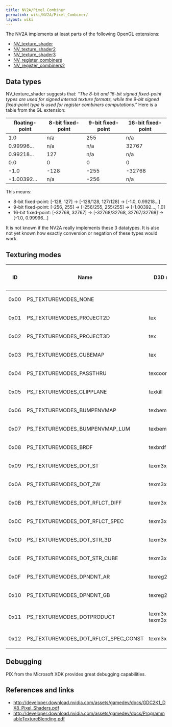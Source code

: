 ```yaml
---
title: NV2A/Pixel Combiner
permalink: wiki/NV2A/Pixel_Combiner/
layout: wiki
---
```


The NV2A implements at least parts of the following OpenGL extensions:

-   [NV\_texture\_shader](https://www.khronos.org/registry/OpenGL/extensions/NV/NV_texture_shader.txt)
-   [NV\_texture\_shader2](https://www.khronos.org/registry/OpenGL/extensions/NV/NV_texture_shader2.txt)
-   [NV\_texture\_shader3](https://www.khronos.org/registry/OpenGL/extensions/NV/NV_texture_shader3.txt)
-   [NV\_register\_combiners](https://www.opengl.org/registry/specs/NV/register_combiners.txt)
-   [NV\_register\_combiners2](https://www.opengl.org/registry/specs/NV/register_combiners2.txt)

Data types
----------

NV\_texture\_shader suggests that: *“The 8-bit and 16-bit signed
fixed-point types are used for signed internal texture formats, while
the 9-bit signed fixed-point type is used for register combiners
computations.”* Here is a table from the GL extension:

| floating-point | 8-bit fixed-point | 9-bit fixed-point | 16-bit fixed-point |
|----------------|-------------------|-------------------|--------------------|
| 1.0            | n/a               | 255               | n/a                |
| 0.99996...     | n/a               | n/a               | 32767              |
| 0.99218...     | 127               | n/a               | n/a                |
| 0.0            | 0                 | 0                 | 0                  |
| -1.0           | -128              | -255              | -32768             |
| -1.00392...    | n/a               | -256              | n/a                |

This means:

-   8-bit fixed-point: \[-128, 127\] → \[-128/128, 127/128\] → \[-1.0,
    0.99218...\]
-   9-bit fixed-point: \[-256, 255\] → \[-256/255, 255/255\] →
    \[-1.00392..., 1.0\]
-   16-bit fixed-point: \[-32768, 32767\] → \[-32768/32768,
    32767/32768\] → \[-1.0, 0.99996...\]

It is not known if the NV2A really implements these 3 datatypes. It is
also not yet known how exactly conversion or negation of these types
would work.

Texturing modes
---------------

<table>
<thead>
<tr class="header">
<th><p>ID</p></th>
<th><p>Name</p></th>
<th><p>D3D name</p></th>
<th><p>GL Name</p></th>
<th><p>Stage 1</p></th>
<th><p>Stage 2</p></th>
<th><p>Stage 3</p></th>
<th><p>Stage 4</p></th>
<th><p>Notes</p></th>
</tr>
</thead>
<tbody>
<tr class="odd">
<td><p>0x00</p></td>
<td><p>PS_TEXTUREMODES_NONE</p></td>
<td></td>
<td><p>NONE</p></td>
<td></td>
<td></td>
<td></td>
<td></td>
<td></td>
</tr>
<tr class="even">
<td><p>0x01</p></td>
<td><p>PS_TEXTUREMODES_PROJECT2D</p></td>
<td><p>tex</p></td>
<td><p>TEXTURE_2D</p></td>
<td></td>
<td></td>
<td></td>
<td></td>
<td></td>
</tr>
<tr class="odd">
<td><p>0x02</p></td>
<td><p>PS_TEXTUREMODES_PROJECT3D</p></td>
<td><p>tex</p></td>
<td><p>TEXTURE_3D</p></td>
<td></td>
<td></td>
<td></td>
<td></td>
<td></td>
</tr>
<tr class="even">
<td><p>0x03</p></td>
<td><p>PS_TEXTUREMODES_CUBEMAP</p></td>
<td><p>tex</p></td>
<td><p>TEXTURE_CUBE_MAP_ARB</p></td>
<td></td>
<td></td>
<td></td>
<td></td>
<td></td>
</tr>
<tr class="odd">
<td><p>0x04</p></td>
<td><p>PS_TEXTUREMODES_PASSTHRU</p></td>
<td><p>texcoord</p></td>
<td><p>PASS_THROUGH_NV</p></td>
<td></td>
<td></td>
<td></td>
<td></td>
<td></td>
</tr>
<tr class="even">
<td><p>0x05</p></td>
<td><p>PS_TEXTUREMODES_CLIPPLANE</p></td>
<td><p>texkill</p></td>
<td><p>CULL_FRAGMENT_NV</p></td>
<td></td>
<td></td>
<td></td>
<td></td>
<td></td>
</tr>
<tr class="odd">
<td><p>0x06</p></td>
<td><p>PS_TEXTUREMODES_BUMPENVMAP</p></td>
<td><p>texbem</p></td>
<td><p>OFFSET_TEXTURE_2D_NV</p></td>
<td></td>
<td></td>
<td></td>
<td></td>
<td></td>
</tr>
<tr class="even">
<td><p>0x07</p></td>
<td><p>PS_TEXTUREMODES_BUMPENVMAP_LUM</p></td>
<td><p>texbeml</p></td>
<td><p>OFFSET_TEXTURE_2D_SCALE_NV</p></td>
<td></td>
<td></td>
<td></td>
<td></td>
<td></td>
</tr>
<tr class="odd">
<td><p>0x08</p></td>
<td><p>PS_TEXTUREMODES_BRDF</p></td>
<td><p>texbrdf</p></td>
<td></td>
<td></td>
<td></td>
<td></td>
<td></td>
<td></td>
</tr>
<tr class="even">
<td><p>0x09</p></td>
<td><p>PS_TEXTUREMODES_DOT_ST</p></td>
<td><p>texm3x2tex?</p></td>
<td><p>DOT_PRODUCT_NV</p></td>
<td></td>
<td></td>
<td></td>
<td></td>
<td></td>
</tr>
<tr class="odd">
<td><p>0x0A</p></td>
<td><p>PS_TEXTUREMODES_DOT_ZW</p></td>
<td><p>texm3x2tex?</p></td>
<td><p>DOT_PRODUCT_NV</p></td>
<td></td>
<td></td>
<td></td>
<td></td>
<td></td>
</tr>
<tr class="even">
<td><p>0x0B</p></td>
<td><p>PS_TEXTUREMODES_DOT_RFLCT_DIFF</p></td>
<td><p>texm3x3diff</p></td>
<td><p>DOT_PRODUCT_DIFFUSE_CUBE_MAP_NV</p></td>
<td></td>
<td></td>
<td></td>
<td></td>
<td></td>
</tr>
<tr class="odd">
<td><p>0x0C</p></td>
<td><p>PS_TEXTUREMODES_DOT_RFLCT_SPEC</p></td>
<td><p>texm3x3spec</p></td>
<td><p>DOT_PRODUCT_CONST_EYE_REFLECT_CUBE_MAP_NV</p></td>
<td></td>
<td></td>
<td></td>
<td></td>
<td></td>
</tr>
<tr class="even">
<td><p>0x0D</p></td>
<td><p>PS_TEXTUREMODES_DOT_STR_3D</p></td>
<td><p>texm3x3tex</p></td>
<td><p>DOT_PRODUCT_TEXTURE_3D_NV</p></td>
<td></td>
<td></td>
<td></td>
<td></td>
<td></td>
</tr>
<tr class="odd">
<td><p>0x0E</p></td>
<td><p>PS_TEXTUREMODES_DOT_STR_CUBE</p></td>
<td><p>texm3x3vspec</p></td>
<td><p>DOT_PRODUCT_REFLECT_CUBE_MAP_NV</p></td>
<td></td>
<td></td>
<td></td>
<td></td>
<td></td>
</tr>
<tr class="even">
<td><p>0x0F</p></td>
<td><p>PS_TEXTUREMODES_DPNDNT_AR</p></td>
<td><p>texreg2ar</p></td>
<td><p>DEPENDENT_AR_TEXTURE_2D_NV</p></td>
<td></td>
<td></td>
<td></td>
<td></td>
<td></td>
</tr>
<tr class="odd">
<td><p>0x10</p></td>
<td><p>PS_TEXTUREMODES_DPNDNT_GB</p></td>
<td><p>texreg2gb</p></td>
<td><p>DEPENDENT_GB_TEXTURE_2D_NV</p></td>
<td></td>
<td></td>
<td></td>
<td></td>
<td></td>
</tr>
<tr class="even">
<td><p>0x11</p></td>
<td><p>PS_TEXTUREMODES_DOTPRODUCT</p></td>
<td><p>texm3x3pad<br />
texm3x2pad</p></td>
<td><p>DOT_PRODUCT_NV</p></td>
<td></td>
<td></td>
<td></td>
<td></td>
<td></td>
</tr>
<tr class="odd">
<td><p>0x12</p></td>
<td><p>PS_TEXTUREMODES_DOT_RFLCT_SPEC_CONST</p></td>
<td><p>texm3x3spec</p></td>
<td><p>DOT_PRODUCT_CONST_EYE_REFLECT_CUBE_MAP_NV</p></td>
<td></td>
<td></td>
<td></td>
<td></td>
<td></td>
</tr>
</tbody>
</table>

Debugging
---------

PIX from the Microsoft XDK provides great debugging capabilities.

References and links
--------------------

-   <http://developer.download.nvidia.com/assets/gamedev/docs/GDC2K1_DX8_Pixel_Shaders.pdf>
-   <http://developer.download.nvidia.com/assets/gamedev/docs/ProgrammableTextureBlending.pdf>

